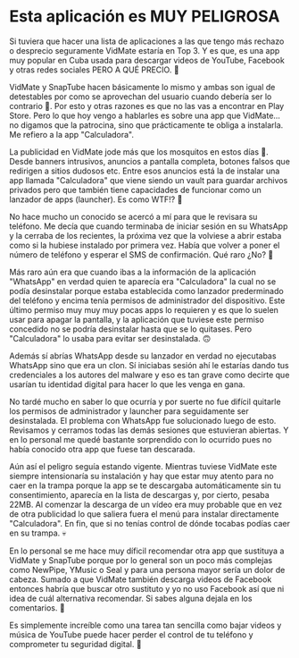 # Esta aplicación es MUY PELIGROSA

Si tuviera que hacer una lista de aplicaciones a las que tengo más rechazo o desprecio seguramente VidMate estaría en Top 3. Y es que, es una app muy popular en Cuba usada para descargar videos de YouTube, Facebook y otras redes sociales PERO A QUÉ PRECIO. 🤌

VidMate y SnapTube hacen básicamente lo mismo y ambas son igual de detestables por como se aprovechan del usuario cuando debería ser lo contrario 🤮. Por esto y otras razones es que no las vas a encontrar en Play Store. Pero lo que hoy vengo a hablarles es sobre una app que VidMate... no digamos que la patrocina, sino que prácticamente te obliga a instalarla. Me refiero a la app "Calculadora".

La publicidad en VidMate jode más que los mosquitos en estos días 🦟. Desde banners intrusivos, anuncios a pantalla completa, botones falsos que redirigen a sitios dudosos etc. Entre esos anuncios está la de instalar una app llamada "Calculadora" que viene siendo un vault para guardar archivos privados pero que también tiene capacidades de funcionar como un lanzador de apps (launcher). Es como WTF!? 🤯

No hace mucho un conocido se acercó a mí para que le revisara su teléfono. Me decía que cuando terminaba de iniciar sesión en su WhatsApp y la cerraba de los recientes, la próxima vez que la volviese a abrir estaba como si la hubiese instalado por primera vez. Había que volver a poner el número de teléfono y esperar el SMS de confirmación. Qué raro ¿No? 🤔

Más raro aún era que cuando ibas a la información de la aplicación "WhatsApp" en verdad quien te aparecía era "Calculadora" la cual no se podía desinstalar porque estaba establecida como lanzador prederminado del teléfono y encima tenía permisos de administrador del dispositivo. Este último permiso muy muy muy pocas apps lo requieren y es que lo suelen usar para apagar la pantalla, y la aplicación que tuviese este permiso concedido no se podría desinstalar hasta que se lo quitases. Pero "Calculadora" lo usaba para evitar ser desinstalada. 🙃

Además sí abrías WhatsApp desde su lanzador en verdad no ejecutabas WhatsApp sino que era un clon. Sí iniciabas sesión ahí le estarías dando tus credenciales a los autores del malware y eso es tan grave como decirte que usarían tu identidad digital para hacer lo que les venga en gana.

No tardé mucho en saber lo que ocurría y por suerte no fue difícil quitarle los permisos de administrador y launcher para seguidamente ser desinstalada. El problema con WhatsApp fue solucionado luego de esto. Revisamos y cerramos todas las demás sesiones que estuvieran abiertas. Y en lo personal me quedé bastante sorprendido con lo ocurrido pues no había conocido otra app que fuese tan descarada. 

Aún así el peligro seguía estando vigente. Mientras tuviese VidMate este siempre intensionaría su instalación y hay que estar muy atento para no caer en la trampa porque la app se te descargaba automáticamente sin tu consentimiento, aparecía en la lista de descargas y, por cierto, pesaba 22MB. Al comenzar la descarga de un vídeo era muy probable que en vez de otra publicidad lo que saliera fuera el menú para instalar directamente "Calculadora". En fin, que si no tenías control de dónde tocabas podías caer en su trampa. 💀

En lo personal se me hace muy díficil recomendar otra app que sustituya a VidMate y SnapTube porque por lo general son un poco más complejas como NewPipe, YMusic o Seal y para una persona mayor sería un dolor de cabeza. Sumado a que VidMate también descarga videos de Facebook entonces habría que buscar otro sustituto y yo no uso Facebook así que ni idea de cuál alternativa recomendar. Si sabes alguna dejala en los comentarios. 👀

Es simplemente increíble como una tarea tan sencilla como bajar videos y música de YouTube puede hacer perder el control de tu teléfono y comprometer tu seguridad digital. 😬